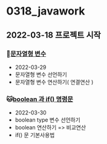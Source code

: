 # 0318_javawork
## 2022-03-18 프로젝트 시작

### :hamster:[문자열형 변수](https://github.com/minuk0506/javawork/tree/master/Java_10_Varriable_05)
* 2022-03-29
* 문자열형 변수 선언하기
* 문자열형 변수 연산하기( 연결연산 )

### :cat:[boolean 과 if() 명령문](https://github.com/minuk0506/javawork/tree/master/Java_10_Varriable_06)
* 2022-03-30
* boolean type 변수 선언하기
* boolean 연산하기 => 비교연산
* if() 문 기본사용법